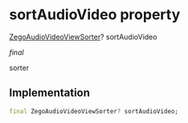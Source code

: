 


# sortAudioVideo property







[ZegoAudioVideoViewSorter](../../zego_uikit_prebuilt_live_audio_room/ZegoAudioVideoViewSorter.md)? sortAudioVideo
  
_<span class="feature">final</span>_



<p>sorter</p>



## Implementation

```dart
final ZegoAudioVideoViewSorter? sortAudioVideo;
```








